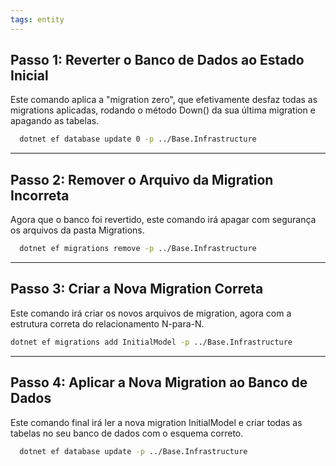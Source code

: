 ```yaml
---
tags: entity
---
```

## Passo 1: Reverter o Banco de Dados ao Estado Inicial


  Este comando aplica a "migration zero", que efetivamente desfaz todas as migrations aplicadas, rodando o método Down() da sua última migration e apagando as tabelas.
```bash
  dotnet ef database update 0 -p ../Base.Infrastructure
```
 ---

## Passo 2: Remover o Arquivo da Migration Incorreta


  Agora que o banco foi revertido, este comando irá apagar com segurança os arquivos da pasta Migrations.
```bash
  dotnet ef migrations remove -p ../Base.Infrastructure
```
  ---

## Passo 3: Criar a Nova Migration Correta


  Este comando irá criar os novos arquivos de migration, agora com a estrutura correta do relacionamento N-para-N.

  
  ```bash
  dotnet ef migrations add InitialModel -p ../Base.Infrastructure
  ```

---

## Passo 4: Aplicar a Nova Migration ao Banco de Dados


  Este comando final irá ler a nova migration InitialModel e criar todas as tabelas no seu banco de dados com o esquema correto.
```bash
  dotnet ef database update -p ../Base.Infrastructure
```
